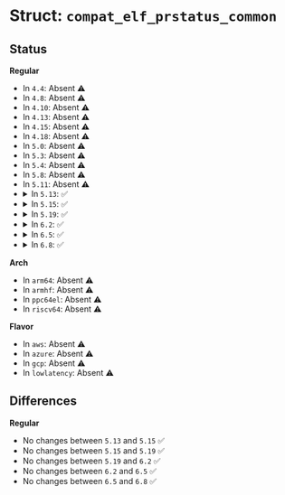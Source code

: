# Struct: <code>compat_elf_prstatus_common</code>

## Status
<b>Regular</b>
<ul>
<li>
In <code>4.4</code>: Absent ⚠️
</li>
<li>
In <code>4.8</code>: Absent ⚠️
</li>
<li>
In <code>4.10</code>: Absent ⚠️
</li>
<li>
In <code>4.13</code>: Absent ⚠️
</li>
<li>
In <code>4.15</code>: Absent ⚠️
</li>
<li>
In <code>4.18</code>: Absent ⚠️
</li>
<li>
In <code>5.0</code>: Absent ⚠️
</li>
<li>
In <code>5.3</code>: Absent ⚠️
</li>
<li>
In <code>5.4</code>: Absent ⚠️
</li>
<li>
In <code>5.8</code>: Absent ⚠️
</li>
<li>
In <code>5.11</code>: Absent ⚠️
</li>
<li>
<details>
<summary>In <code>5.13</code>: ✅</summary>

```c
struct compat_elf_prstatus_common {
    struct compat_elf_siginfo pr_info;
    short int pr_cursig;
    compat_ulong_t pr_sigpend;
    compat_ulong_t pr_sighold;
    compat_pid_t pr_pid;
    compat_pid_t pr_ppid;
    compat_pid_t pr_pgrp;
    compat_pid_t pr_sid;
    struct old_timeval32 pr_utime;
    struct old_timeval32 pr_stime;
    struct old_timeval32 pr_cutime;
    struct old_timeval32 pr_cstime;
};
```
</details>
</li>
<li>
<details>
<summary>In <code>5.15</code>: ✅</summary>

```c
struct compat_elf_prstatus_common {
    struct compat_elf_siginfo pr_info;
    short int pr_cursig;
    compat_ulong_t pr_sigpend;
    compat_ulong_t pr_sighold;
    compat_pid_t pr_pid;
    compat_pid_t pr_ppid;
    compat_pid_t pr_pgrp;
    compat_pid_t pr_sid;
    struct old_timeval32 pr_utime;
    struct old_timeval32 pr_stime;
    struct old_timeval32 pr_cutime;
    struct old_timeval32 pr_cstime;
};
```
</details>
</li>
<li>
<details>
<summary>In <code>5.19</code>: ✅</summary>

```c
struct compat_elf_prstatus_common {
    struct compat_elf_siginfo pr_info;
    short int pr_cursig;
    compat_ulong_t pr_sigpend;
    compat_ulong_t pr_sighold;
    compat_pid_t pr_pid;
    compat_pid_t pr_ppid;
    compat_pid_t pr_pgrp;
    compat_pid_t pr_sid;
    struct old_timeval32 pr_utime;
    struct old_timeval32 pr_stime;
    struct old_timeval32 pr_cutime;
    struct old_timeval32 pr_cstime;
};
```
</details>
</li>
<li>
<details>
<summary>In <code>6.2</code>: ✅</summary>

```c
struct compat_elf_prstatus_common {
    struct compat_elf_siginfo pr_info;
    short int pr_cursig;
    compat_ulong_t pr_sigpend;
    compat_ulong_t pr_sighold;
    compat_pid_t pr_pid;
    compat_pid_t pr_ppid;
    compat_pid_t pr_pgrp;
    compat_pid_t pr_sid;
    struct old_timeval32 pr_utime;
    struct old_timeval32 pr_stime;
    struct old_timeval32 pr_cutime;
    struct old_timeval32 pr_cstime;
};
```
</details>
</li>
<li>
<details>
<summary>In <code>6.5</code>: ✅</summary>

```c
struct compat_elf_prstatus_common {
    struct compat_elf_siginfo pr_info;
    short int pr_cursig;
    compat_ulong_t pr_sigpend;
    compat_ulong_t pr_sighold;
    compat_pid_t pr_pid;
    compat_pid_t pr_ppid;
    compat_pid_t pr_pgrp;
    compat_pid_t pr_sid;
    struct old_timeval32 pr_utime;
    struct old_timeval32 pr_stime;
    struct old_timeval32 pr_cutime;
    struct old_timeval32 pr_cstime;
};
```
</details>
</li>
<li>
<details>
<summary>In <code>6.8</code>: ✅</summary>

```c
struct compat_elf_prstatus_common {
    struct compat_elf_siginfo pr_info;
    short int pr_cursig;
    compat_ulong_t pr_sigpend;
    compat_ulong_t pr_sighold;
    compat_pid_t pr_pid;
    compat_pid_t pr_ppid;
    compat_pid_t pr_pgrp;
    compat_pid_t pr_sid;
    struct old_timeval32 pr_utime;
    struct old_timeval32 pr_stime;
    struct old_timeval32 pr_cutime;
    struct old_timeval32 pr_cstime;
};
```
</details>
</li>
</ul>
<b>Arch</b>
<ul>
<li>
In <code>arm64</code>: Absent ⚠️
</li>
<li>
In <code>armhf</code>: Absent ⚠️
</li>
<li>
In <code>ppc64el</code>: Absent ⚠️
</li>
<li>
In <code>riscv64</code>: Absent ⚠️
</li>
</ul>
<b>Flavor</b>
<ul>
<li>
In <code>aws</code>: Absent ⚠️
</li>
<li>
In <code>azure</code>: Absent ⚠️
</li>
<li>
In <code>gcp</code>: Absent ⚠️
</li>
<li>
In <code>lowlatency</code>: Absent ⚠️
</li>
</ul>

## Differences
<b>Regular</b>
<ul>
<li>
No changes between <code>5.13</code> and <code>5.15</code> ✅
</li>
<li>
No changes between <code>5.15</code> and <code>5.19</code> ✅
</li>
<li>
No changes between <code>5.19</code> and <code>6.2</code> ✅
</li>
<li>
No changes between <code>6.2</code> and <code>6.5</code> ✅
</li>
<li>
No changes between <code>6.5</code> and <code>6.8</code> ✅
</li>
</ul>
